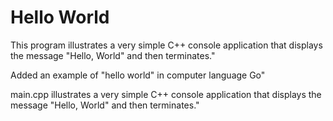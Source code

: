 # Hello World

This program illustrates a very simple C++ console application that displays the message "Hello, World" and then terminates."

Added an example of "hello world" in computer language Go"

main.cpp illustrates a very simple C++ console application that displays the message "Hello, World" and then terminates."
